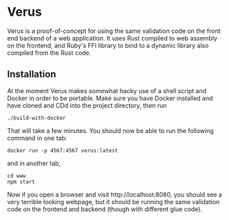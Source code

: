 # Verus

Verus is a proof-of-concept for using the same validation code on the front
end backend of a web application. It uses Rust compiled to web assembly on
the frontend, and Ruby's FFI library to bind to a dynamic library also
compiled from the Rust code.

## Installation

At the moment Verus makes somewhat hacky use of a shell script and Docker in
order to be portable. Make sure you have Docker installed and have cloned and
CDd into the project directory, then run

```
./build-with-docker
```

That will take a few minutes. You should now be able to run the following
command in one tab:

```
docker run -p 4567:4567 verus:latest
```

and in another tab,

```
cd www
npm start
```

Now if you open a browser and visit http://localhost:8080, you should see a
very terrible looking webpage, but it should be running the same validation
code on the frontend and backend (though with different glue code).